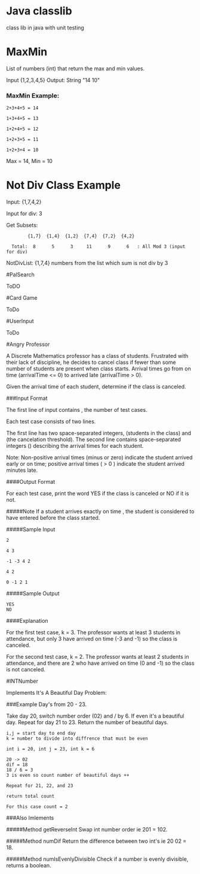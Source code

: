 # Java classlib
class lib in java with unit testing

# MaxMin
List of numbers (int) that return the max and min values.

Input {1,2,3,4,5} Output: String "14 10"

### MaxMin Example:

    2+3+4+5 = 14

    1+3+4+5 = 13

    1+2+4+5 = 12

    1+2+3+5 = 11

    1+2+3+4 = 10

Max = 14, Min = 10

# Not Div Class Example

Input: {1,7,4,2}

Input for div: 3

Get Subsets: 

            {1,7}  {1,4}  {1,2}  {7,4}  {7,2}  {4,2}

      Total:  8      5      3     11      9      6   : All Mod 3 (input for div)

NotDivList: {1,7,4} numbers from the list which sum is not div by 3

#PalSearch

ToDO

#Card Game

ToDo

#UserInput

ToDo

#Angry Professor

A Discrete Mathematics professor has a class of students. Frustrated with their lack of discipline, he decides to cancel class if fewer than some number of students are present when class starts. Arrival times go from on time (arrivalTime <= 0) to arrived late (arrivalTime > 0).

Given the arrival time of each student, determine if the class is canceled.

###Input Format

The first line of input contains , the number of test cases.

Each test case consists of two lines.

The first line has two space-separated integers,  (students in the class) and  (the cancelation threshold). 
The second line contains  space-separated integers () describing the arrival times for each student.

Note: Non-positive arrival times (minus or zero) indicate the student arrived early or on time; positive arrival times ( > 0 ) indicate the student arrived  minutes late.


####Output Format

For each test case, print the word YES if the class is canceled or NO if it is not.

#####Note 
   If a student arrives exactly on time , the student is considered to have entered before the class started.

#####Sample Input

    2

    4 3

    -1 -3 4 2

    4 2

    0 -1 2 1
#####Sample Output

    YES
    NO

####Explanation

For the first test case, k = 3. The professor wants at least 3 students in attendance, but only 3 have arrived on time (-3 and -1) so the class is canceled.

For the second test case, k = 2. The professor wants at least 2 students in attendance, and there are 2 who have arrived on time (0 and -1) so the class is not canceled.

#INTNumber

Implements It's A Beautiful Day Problem:

###Example
Day's from 20 - 23. 

Take day 20, switch number order (02) and / by 6. If even it's a beautiful day.
Repeat for day 21 to 23. Return the number of beautiful days.

    i,j = start day to end day
    k = number to divide into diffrence that must be even
    
    int i = 20, int j = 23, int k = 6
    
    20 -> 02
    dif = 18
    18 / 6 = 3
    3 is even so count number of beautiful days ++
    
    Repeat for 21, 22, and 23
    
    return total count
    
    For this case count = 2

###Also Imlements

#####Method getReverseInt
Swap int number order ie 201 = 102.

#####Method numDif
Return the difference between two int's ie 20 02 = 18. 

#####Method numIsEvenlyDivisible
Check if a number is evenly divisible, returns a boolean. 